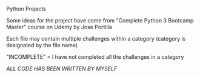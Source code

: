 Python Projects

Some ideas for the project have come from "Complete Python 3 Bootcamp Master" course on Udemy by Jose Portilla

Each file may contain multiple challenges within a category (category is designated by the file name)

"INCOMPLETE" = I have not completed all the challenges in a category

*ALL CODE HAS BEEN WRITTEN BY MYSELF*
